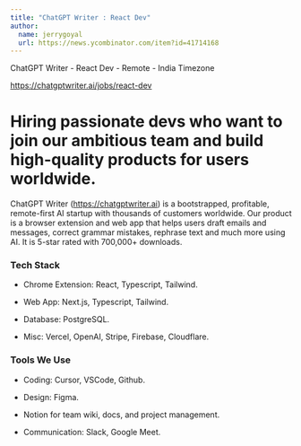```yaml
---
title: "ChatGPT Writer : React Dev"
author:
  name: jerrygoyal
  url: https://news.ycombinator.com/item?id=41714168
---
```

ChatGPT Writer - React Dev - Remote - India Timezone

<a href="https:&#x2F;&#x2F;chatgptwriter.ai&#x2F;jobs&#x2F;react-dev" rel="nofollow">https:&#x2F;&#x2F;chatgptwriter.ai&#x2F;jobs&#x2F;react-dev</a>

# Hiring passionate devs who want to join our ambitious team and build high-quality products for users worldwide.

ChatGPT Writer (<a href="https:&#x2F;&#x2F;chatgptwriter.ai" rel="nofollow">https:&#x2F;&#x2F;chatgptwriter.ai</a>) is a bootstrapped, profitable, remote-first AI startup with thousands of customers worldwide. Our product is a browser extension and web app that helps users draft emails and messages, correct grammar mistakes, rephrase text and much more using AI. It is 5-star rated with 700,000+ downloads.

### Tech Stack

- Chrome Extension: React, Typescript, Tailwind.

- Web App: Next.js, Typescript, Tailwind.

- Database: PostgreSQL.

- Misc: Vercel, OpenAI, Stripe, Firebase, Cloudflare.

### Tools We Use

- Coding: Cursor, VSCode, Github.

- Design: Figma.

- Notion for team wiki, docs, and project management.

- Communication: Slack, Google Meet.
<JobApplication />
